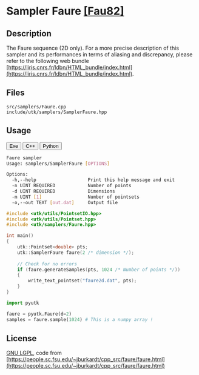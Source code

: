 # Sampler Faure [[Fau82]](https://eudml.org/doc/205851)

## Description

The Faure sequence (2D only). For a more precise description of this sampler and its performances in terms of aliasing and discrepancy, please refer to the following web bundle [https://liris.cnrs.fr/ldbn/HTML_bundle/index.html](https://liris.cnrs.fr/ldbn/HTML_bundle/index.html).

## Files

```
src/samplers/Faure.cpp  
include/utk/samplers/SamplerFaure.hpp
```

## Usage

<button class="tablink exebutton" onclick="openCode('exe', this)" markdown="1">Exe</button> 
<button class="tablink cppbutton" onclick="openCode('cpp', this)" markdown="1">C++</button> 
<button class="tablink pybutton" onclick="openCode('py', this)" markdown="1">Python</button> 
<br/>
  

<div class="exe tabcontent">

```bash
Faure sampler
Usage: samplers/SamplerFaure [OPTIONS]

Options:
  -h,--help                   Print this help message and exit
  -n UINT REQUIRED            Number of points
  -d UINT REQUIRED            Dimensions
  -m UINT [1]                 Number of pointsets
  -o,--out TEXT [out.dat]     Output file
```

</div>

<div class="cpp tabcontent">

```  cpp
#include <utk/utils/PointsetIO.hpp>
#include <utk/utils/Pointset.hpp>
#include <utk/samplers/Faure.hpp>

int main()
{
    utk::Pointset<double> pts;
    utk::SamplerFaure faure(2 /* dimension */);
    
    // Check for no errors
    if (faure.generateSamples(pts, 1024 /* Number of points */))
    {
        write_text_pointset("faure2d.dat", pts);
    }
}
```  

</div>

<div class="py tabcontent">

``` python
import pyutk

faure = pyutk.Faure(d=2)
samples = faure.sample(1024) # This is a numpy array !
```  

</div>

## License

[GNU LGPL](https://people.sc.fsu.edu/~jburkardt/txt/gnu_lgpl.txt), code from [https://people.sc.fsu.edu/~jburkardt/cpp_src/faure/faure.html](https://people.sc.fsu.edu/~jburkardt/cpp_src/faure/faure.html)